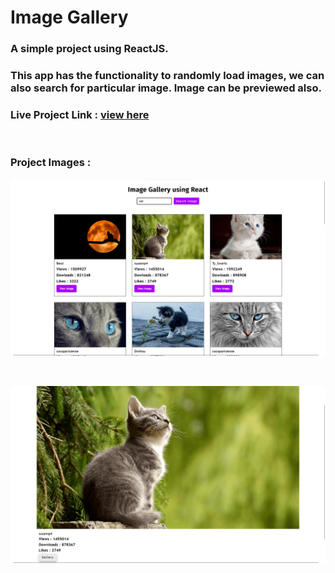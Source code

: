 # Image Gallery 

### A simple project using ReactJS.

### This app has the functionality to randomly load images, we can also search for particular image. Image can be previewed also.

### Live Project Link : [ view here ](https://image-gallery-react.onrender.com/)

<br/>

### __Project Images :__
![Project Preview Image](/public/preview1.png)

<br/>

![Project Preview Image](/public/preview2.png)
